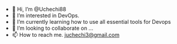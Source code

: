 - 👋 Hi, I’m @Uchechi88
- 👀 I’m interested in DevOps.
- 🌱 I’m currently learning how to use all essential tools for Devops
- 💞️ I’m looking to collaborate on ...
- 📫 How to reach me. juchechi3@gmail.com

<!---
Uchechi88/Uchechi88 is a ✨ special ✨ repository because its `README.md` (this file) appears on your GitHub profile.
You can click the Preview link to take a look at your changes.
--->
